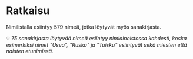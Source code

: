 # Ratkaisu

Nimilistalla esiintyy 579 nimeä, jotka löytyvät myös sanakirjasta.

💡 *75 sanakirjasta löytyvää nimeä esiintyy nimiaineistossa kahdesti, koska esimerkiksi nimet "Usva", "Ruska" ja "Tuisku" esiintyvät sekä miesten että naisten etunimissä.*